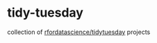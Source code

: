 # tidy-tuesday
collection of [rfordatascience/tidytuesday](https://github.com/rfordatascience/tidytuesday) projects
